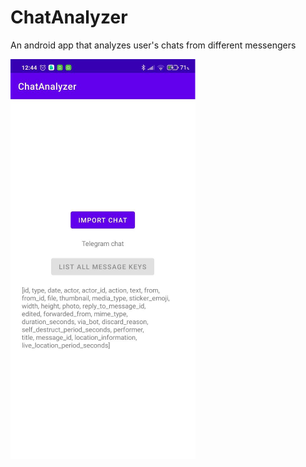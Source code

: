 # ChatAnalyzer
An android app that analyzes user's chats from different messengers

![Main Screen](Readme/MainActivity.png)
